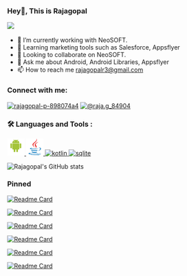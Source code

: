### Hey👋, This is Rajagopal
![](https://komarev.com/ghpvc/?username=rajagopalr3)

- 🔭 I’m currently working with NeoSOFT.
- 🌱 Learning marketing tools such as Salesforce, Appsflyer
- 👯 Looking to collaborate on NeoSOFT.
- 💬 Ask me about Android, Android Libraries, Appsflyer
- 📫 How to reach me rajagopalr3@gmail.com


<h3 align="left">Connect with me:</h3>
<p align="left">
<a href="https://linkedin.com/in/rajagopal-p-898074a4" target="blank"><img align="center" src="https://raw.githubusercontent.com/rahuldkjain/github-profile-readme-generator/master/src/images/icons/Social/linked-in-alt.svg" alt="rajagopal-p-898074a4" height="30" width="40" /></a>
<a href="https://medium.com/@raja.g_84904" target="blank"><img align="center" src="https://raw.githubusercontent.com/rahuldkjain/github-profile-readme-generator/master/src/images/icons/Social/medium.svg" alt="@raja.g_84904" height="30" width="40" /></a>
</p>


### :hammer_and_wrench: Languages and Tools :
<p align="left"> <a href="https://developer.android.com" target="_blank" rel="noreferrer"> <img src="https://raw.githubusercontent.com/devicons/devicon/master/icons/android/android-original-wordmark.svg" alt="android" width="40" height="40"/> </a> <a href="https://www.java.com" target="_blank" rel="noreferrer"> <img src="https://raw.githubusercontent.com/devicons/devicon/master/icons/java/java-original.svg" alt="java" width="40" height="40"/> </a> <a href="https://kotlinlang.org" target="_blank" rel="noreferrer"> <img src="https://www.vectorlogo.zone/logos/kotlinlang/kotlinlang-icon.svg" alt="kotlin" width="40" height="40"/> </a> <a href="https://www.sqlite.org/" target="_blank" rel="noreferrer"> <img src="https://www.vectorlogo.zone/logos/sqlite/sqlite-icon.svg" alt="sqlite" width="40" height="40"/> </a> </p>


![Rajagopal's GitHub stats](https://github-readme-stats.vercel.app/api?username=rajagopalr3&count_private=true&show_icons=true&&theme=dracula)

### Pinned

[![Readme Card](https://github-readme-stats.vercel.app/api/pin/?username=rajagopalr3&repo=CustomEditText)](https://github.com/Rajagopalr3/Rajagopalr3)

[![Readme Card](https://github-readme-stats.vercel.app/api/pin/?username=rajagopalr3&repo=CustomizedTextView)](https://github.com/Rajagopalr3/Rajagopalr3)

[![Readme Card](https://github-readme-stats.vercel.app/api/pin/?username=rajagopalr3&repo=APIServiceLibrary)](https://github.com/Rajagopalr3/Rajagopalr3)

[![Readme Card](https://github-readme-stats.vercel.app/api/pin/?username=rajagopalr3&repo=ProgressStatusBar)](https://github.com/Rajagopalr3/Rajagopalr3)

[![Readme Card](https://github-readme-stats.vercel.app/api/pin/?username=rajagopalr3&repo=UltimateAndroidReference)](https://github.com/Rajagopalr3/Rajagopalr3)

[![Readme Card](https://github-readme-stats.vercel.app/api/pin/?username=rajagopalr3&repo=sdp)](https://github.com/Rajagopalr3/Rajagopalr3)


